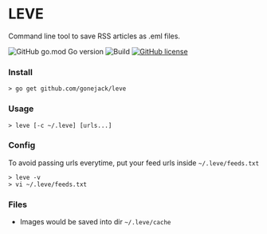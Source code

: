 # LEVE

Command line tool to save RSS articles as .eml files.

![GitHub go.mod Go version](https://img.shields.io/github/go-mod/go-version/gonejack/leve)
![Build](https://github.com/gonejack/leve/actions/workflows/go.yml/badge.svg)
[![GitHub license](https://img.shields.io/github/license/gonejack/leve.svg?color=red)](LICENSE)

### Install
```shell
> go get github.com/gonejack/leve
```

### Usage

```shell
> leve [-c ~/.leve] [urls...]
```

### Config
To avoid passing urls everytime, put your feed urls inside `~/.leve/feeds.txt`
```shell
> leve -v
> vi ~/.leve/feeds.txt
```

### Files
- Images would be saved into dir `~/.leve/cache`
